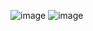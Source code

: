 ![image](https://user-images.githubusercontent.com/64565005/171327314-d4a4fd77-99c4-46cf-b335-4510fb731c74.png)
![image](https://user-images.githubusercontent.com/64565005/171327356-1db89a33-5147-4b3a-a5d8-ab5ad72eecc7.png)
